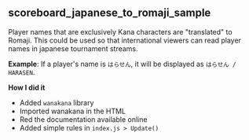 ## scoreboard_japanese_to_romaji_sample

Player names that are exclusively Kana characters are "translated" to Romaji. This could be used so that international viewers can read player names in japanese tournament streams.

**Example**: If a player's name is `はらせん`, it will be displayed as `はらせん / HARASEN`.

**How I did it**
- Added `wanakana` library
- Imported wanakana in the HTML
- Red the documentation available online
- Added simple rules in `index.js > Update()`